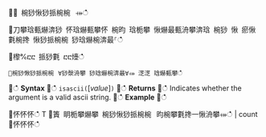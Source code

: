 ਍⌀ 椀猀愀猀挀椀椀⠀⤀ഀഀ
਍刀攀琀甀爀渀猀 怀琀爀甀攀怀 椀昀 琀栀攀 愀爀最甀洀攀渀琀 椀猀 愀 瘀愀氀椀搀 愀猀挀椀椀 猀琀爀椀渀最⸀ഀഀ
    ਍㰀℀ⴀⴀ 挀猀氀 ⴀⴀ㸀ഀഀ
```਍椀猀愀猀挀椀椀⠀∀猀漀洀攀 猀琀爀椀渀最∀⤀ 㴀㴀 琀爀甀攀ഀഀ
```਍ഀഀ
**Syntax**਍ഀഀ
`isascii(`[*value*]`)`਍ഀഀ
**Returns**਍ഀഀ
Indicates whether the argument is a valid ascii string.਍ഀഀ
**Example**਍ഀഀ
<!-- csl -->਍怀怀怀ഀഀ
T਍簀 眀栀攀爀攀 椀猀愀猀挀椀椀⠀昀椀攀氀搀一愀洀攀⤀ഀഀ
| count਍怀怀怀ഀഀ
